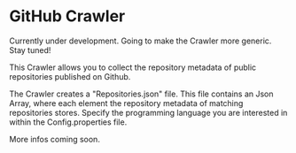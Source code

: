 # GitHub Crawler

Currently under development. Going to make the Crawler more generic. Stay tuned!

This Crawler allows you to collect the repository metadata of public repositories published on Github.

The Crawler creates a "Repositories.json" file. This file contains an Json Array, where each element the repository metadata of matching repositories stores.
Specify the programming language you are interested in within the Config.properties file.

More infos coming soon.
